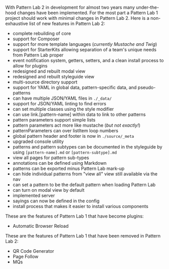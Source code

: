 With Pattern Lab 2 in development for almost two years many under-the-hood changes have been implemented. For the most part a Pattern Lab 1 project should work with minimal changes in Pattern Lab 2. Here is a non-exhaustive list of new features in Pattern Lab 2:

* complete rebuilding of core
* support for Composer
* support for more template languages (_currently Mustache and Twig_)
* support for StarterKits allowing separation of a team's unique needs from Pattern Lab proper
* event notification system, getters, setters, and a clean install process to allow for plugins
* redesigned and rebuilt modal view
* redesigned and rebuilt styleguide view
* multi-source directory support
* support for YAML in global data, pattern-specific data, and pseudo-patterns
* can have multiple JSON/YAML files in `./_data/`
* support for JSON/YAML linting to find errors
* can set multiple classes using the style modifier
* can use link.[pattern-name] within data to link to other patterns
* pattern parameters support simple lists
* pattern parameters act more like mustache (_but not exactly!_)
* patternParameters can over listItem loop numbers
* global pattern header and footer is now in `./source/_meta`
* upgraded console utility
* patterns and pattern subtypes can be documented in the styleguide by using `[pattern-name].md` or `[pattern-subtype].md`
* view all pages for pattern sub-types
* annotations can be defined using Markdown
* patterns can be exported minus Pattern Lab mark-up
* can hide individual patterns from "view all" view still available via the nav
* can set a pattern to be the default pattern when loading Pattern Lab
* can turn on modal view by default
* implemented server
* sayings can now be defined in the config
* install process that makes it easier to install various components

These are the features of Pattern Lab 1 that have become plugins:

* Automatic Browser Reload

These are the features of Pattern Lab 1 that have been removed in Pattern Lab 2:

* QR Code Generator
* Page Follow
* MQs
